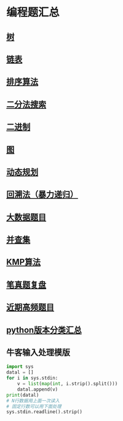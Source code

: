 # 编程题汇总

## [树](https://github.com/lionel-sun/Interview_Resources/blob/master/algorithm/binary_tree.md)

## [链表](https://github.com/lionel-sun/Interview_Resources/blob/master/algorithm/linked_list.md)

## [排序算法](https://github.com/lionel-sun/Interview_Resources/blob/master/algorithm/sort.md)

## [二分法搜索](https://github.com/lionel-sun/Interview_Resources/blob/master/algorithm/binary_search.md)

## [二进制](https://github.com/lionel-sun/Interview_Resources/blob/master/algorithm/binary_op.md)

## [图](https://github.com/lionel-sun/Interview_Resources/blob/master/algorithm/graph.md)

## [动态规划](https://github.com/lionel-sun/Interview_Resources/blob/master/algorithm/dp.md)

## [回溯法（暴力递归）](https://github.com/lionel-sun/Interview_Resources/blob/master/algorithm/backtrack.md)

## [大数据题目](https://github.com/lionel-sun/Interview_Resources/blob/master/algorithm/bigdata.md)

## [并查集](https://github.com/lionel-sun/Interview_Resources/blob/master/algorithm/union_find.md)

## [KMP算法](https://github.com/lionel-sun/Interview_Resources/blob/master/algorithm/KMP.md)

## [笔真题复盘](https://github.com/lionel-sun/Interview_Resources/blob/master/algorithm/OJcollection.md)

## [近期高频题目](https://github.com/afatcoder/LeetcodeTop)

## [python版本分类汇总](https://github.com/dashidhy/algorithm-pattern-python)

## 牛客输入处理模版

```Python
import sys
datal = []
for i in sys.stdin:
    v = list(map(int, i.strip().split()))
    datal.append(v)
print(datal)
# N行数据用上面一次读入
# 固定行数可以用下面处理
sys.stdin.readline().strip()
```
